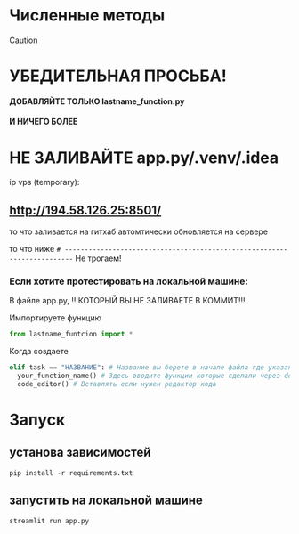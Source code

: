 # Численные методы

> [!CAUTION]
> # УБЕДИТЕЛЬНАЯ ПРОСЬБА!
> #### ДОБАВЛЯЙТЕ ТОЛЬКО lastname_function.py
> #### И НИЧЕГО БОЛЕЕ
> # НЕ ЗАЛИВАЙТЕ app.py/.venv/.idea


ip vps (temporary): 
## http://194.58.126.25:8501/
то что заливается на гитхаб автомтически обновляется на сервере

то что ниже 
`# ------------------------------------------------------------------------`
Не трогаем!

### Если хотите протестировать на локальной машине:

В файле app.py, !!!КОТОРЫЙ ВЫ НЕ ЗАЛИВАЕТЕ В КОММИТ!!!

Импортируете функцию
```py
from lastname_funtcion import *
```

Когда создаете 
```py
elif task == "НАЗВАНИЕ": # Название вы берете в начале файла где указаны все темы sectionX_themes = ["НАЗВАНИЕ"]
  your_function_name() # Здесь вводите функции которые сделали через def
  code_editor() # Вставлять если нужен редактор кода
``` 

# Запуск
## установа зависимостей 
`pip install -r requirements.txt`

## запустить на локальной машине
`streamlit run app.py`
